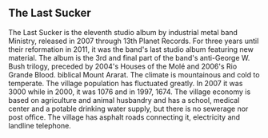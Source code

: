 ## The Last Sucker

The Last Sucker is the eleventh studio album by industrial metal band Ministry, released in 2007 through 13th Planet Records. For three years until their reformation in 2011, it was the band's last studio album featuring new material.
The album is the 3rd and final part of the band's anti-George W. Bush trilogy, preceded by 2004's Houses of the Molé and 2006's Rio Grande Blood. biblical Mount Ararat. The climate is mountainous and cold to temperate.
The village population has fluctuated greatly. In 2007 it was 3000 while in 2000, it was 1076 and in 1997, 1674. The village economy is based on agriculture and animal husbandry and has a school, medical center and a potable drinking water supply, but there is no sewerage nor post office.
The village has asphalt roads connecting it, electricity and landline telephone.